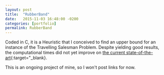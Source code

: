 ```yaml
---
layout: post
title:  "RubberBand"
date:   2015-11-03 16:48:00 -0200
categories: [portfolio]
permalink: RubberBand
---
```

Coded in <span class="skill">C</span>, it is a Heuristic that I conceived to find an upper bound for an instance of the Travelling Salesman Problem. Despite yielding good results, the computational times did not yet improve on [the current state-of-the-art](http://en.wikipedia.org/wiki/Lin%E2%80%93Kernighan_heuristic){:target="_blank}.

This is an ongoing project of mine, so I won't post links for now.

